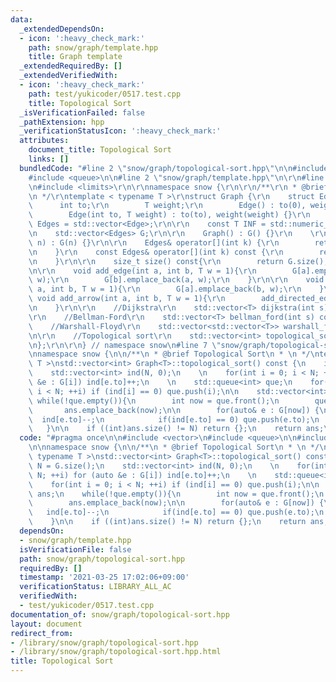 ```yaml
---
data:
  _extendedDependsOn:
  - icon: ':heavy_check_mark:'
    path: snow/graph/template.hpp
    title: Graph template
  _extendedRequiredBy: []
  _extendedVerifiedWith:
  - icon: ':heavy_check_mark:'
    path: test/yukicoder/0517.test.cpp
    title: Topological Sort
  _isVerificationFailed: false
  _pathExtension: hpp
  _verificationStatusIcon: ':heavy_check_mark:'
  attributes:
    document_title: Topological Sort
    links: []
  bundledCode: "#line 2 \"snow/graph/topological-sort.hpp\"\n\n#include <vector>\n\
    #include <queue>\n\n#line 2 \"snow/graph/template.hpp\"\n\r\n#line 4 \"snow/graph/template.hpp\"\
    \n#include <limits>\r\n\r\nnamespace snow {\r\n\r\n/**\r\n * @brief Graph template\r\
    \n */\r\ntemplate < typename T >\r\nstruct Graph {\r\n    struct Edge {\r\n  \
    \      int to;\r\n        T weight;\r\n        Edge() : to(0), weight(0) {}\r\n\
    \        Edge(int to, T weight) : to(to), weight(weight) {}\r\n    };\r\n    using\
    \ Edges = std::vector<Edge>;\r\n\r\n    const T INF = std::numeric_limits<T>::max();\r\
    \n    std::vector<Edges> G;\r\n\r\n    Graph() : G() {}\r\n    \r\n    Graph(int\
    \ n) : G(n) {}\r\n\r\n    Edges& operator[](int k) {\r\n        return G[k];\r\
    \n    }\r\n    const Edges& operator[](int k) const {\r\n        return G[k];\r\
    \n    }\r\n\r\n    size_t size() const{\r\n        return G.size();\r\n    }\r\
    \n\r\n    void add_edge(int a, int b, T w = 1){\r\n        G[a].emplace_back(b,\
    \ w);\r\n        G[b].emplace_back(a, w);\r\n    }\r\n\r\n    void add_directed_edge(int\
    \ a, int b, T w = 1){\r\n        G[a].emplace_back(b, w);\r\n    }\r\n\r\n   \
    \ void add_arrow(int a, int b, T w = 1){\r\n        add_directed_edge(b, w);\r\
    \n    }\r\n\r\n    //Dijkstra\r\n    std::vector<T> dijkstra(int s) const;\r\n\
    \r\n    //Bellman-Ford\r\n    std::vector<T> bellman_ford(int s) const;\r\n\r\n\
    \    //Warshall-Floyd\r\n    std::vector<std::vector<T>> warshall_floyd() const;\r\
    \n\r\n    //Topological sort\r\n    std::vector<int> topological_sort() const;\r\
    \n};\r\n\r\n} // namespace snow\n#line 7 \"snow/graph/topological-sort.hpp\"\n\
    \nnamespace snow {\n\n/**\n * @brief Topological Sort\n * \n */\ntemplate < typename\
    \ T >\nstd::vector<int> Graph<T>::topological_sort() const {\n    int N = G.size();\n\
    \    std::vector<int> ind(N, 0);\n    \n    for(int i = 0; i < N; ++i) for (auto\
    \ &e : G[i]) ind[e.to]++;\n    \n    std::queue<int> que;\n    for(int i = 0;\
    \ i < N; ++i) if (ind[i] == 0) que.push(i);\n\n    std::vector<int> ans;\n   \
    \ while(!que.empty()){\n        int now = que.front();\n        que.pop();\n \
    \       ans.emplace_back(now);\n\n        for(auto& e : G[now]) {\n          \
    \  ind[e.to]--;\n            if(ind[e.to] == 0) que.push(e.to);\n        }\n \
    \   }\n\n    if ((int)ans.size() != N) return {};\n    return ans;\n}\n\n}\n"
  code: "#pragma once\n\n#include <vector>\n#include <queue>\n\n#include \"snow/graph/template.hpp\"\
    \n\nnamespace snow {\n\n/**\n * @brief Topological Sort\n * \n */\ntemplate <\
    \ typename T >\nstd::vector<int> Graph<T>::topological_sort() const {\n    int\
    \ N = G.size();\n    std::vector<int> ind(N, 0);\n    \n    for(int i = 0; i <\
    \ N; ++i) for (auto &e : G[i]) ind[e.to]++;\n    \n    std::queue<int> que;\n\
    \    for(int i = 0; i < N; ++i) if (ind[i] == 0) que.push(i);\n\n    std::vector<int>\
    \ ans;\n    while(!que.empty()){\n        int now = que.front();\n        que.pop();\n\
    \        ans.emplace_back(now);\n\n        for(auto& e : G[now]) {\n         \
    \   ind[e.to]--;\n            if(ind[e.to] == 0) que.push(e.to);\n        }\n\
    \    }\n\n    if ((int)ans.size() != N) return {};\n    return ans;\n}\n\n}"
  dependsOn:
  - snow/graph/template.hpp
  isVerificationFile: false
  path: snow/graph/topological-sort.hpp
  requiredBy: []
  timestamp: '2021-03-25 17:02:06+09:00'
  verificationStatus: LIBRARY_ALL_AC
  verifiedWith:
  - test/yukicoder/0517.test.cpp
documentation_of: snow/graph/topological-sort.hpp
layout: document
redirect_from:
- /library/snow/graph/topological-sort.hpp
- /library/snow/graph/topological-sort.hpp.html
title: Topological Sort
---
```

